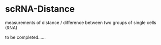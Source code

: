 # scRNA-Distance
measurements of distance / difference between two groups of single cells (RNA)

to be completed......
